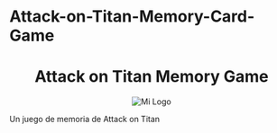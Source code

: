 # Attack-on-Titan-Memory-Card-Game
<h1 align="center">Attack on Titan Memory Game </h1>

<p align="center">
  <img src="imgLogo/imgLog2o.png" alt="Mi Logo" />
</p>

Un juego de memoria de Attack on Titan
